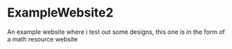 # ExampleWebsite2
An example website where i test out some designs, this one is in the form of a math resource website

